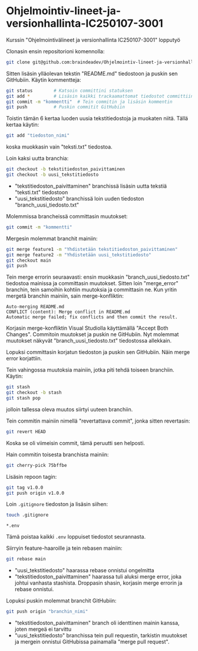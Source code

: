# Ohjelmointiv-lineet-ja-versionhallinta-IC250107-3001

Kurssin "Ohjelmointivälineet ja versionhallinta IC250107-3001" lopputyö

Clonasin ensin repositorioni komennolla:

```bash
git clone git@github.com:braindeadev/Ohjelmointiv-lineet-ja-versionhallinta-IC250107-3001.git
```

Sitten lisäsin ylläolevan tekstin "README.md" tiedostoon ja puskin sen GitHubiin. Käytin kommentteja:

```bash
git status        # Katsoin committini statuksen
git add *         # Lisäsin kaikki trackaamattomat tiedostot committiin
git commit -m "kommentti"  # Tein commitin ja lisäsin kommentin
git push          # Puskin commitit GitHubiin
```

Toistin tämän 6 kertaa luoden uusia tekstitiedostoja ja muokaten niitä. Tällä kertaa käytin:

```bash
git add "tiedoston_nimi"
```

koska muokkasin vain "teksti.txt" tiedostoa.

Loin kaksi uutta branchia:

```bash
git checkout -b tekstitiedoston_paivittaminen
git checkout -b uusi_tekstitiedosto
```

- "tekstitiedoston_paivittaminen" branchissä lisäsin uutta tekstiä "teksti.txt" tiedostoon
- "uusi_tekstitiedosto" branchissä loin uuden tiedoston "branch_uusi_tiedosto.txt"

Molemmissa brancheissä committasin muutokset:

```bash
git commit -m "kommentti"
```

Mergesin molemmat branchit mainiin:

```bash
git merge feature1 -m "Yhdistetään tekstitiedoston_paivittaminen"
git merge feature2 -m "Yhdistetään uusi_tekstitiedosto"
git checkout main
git push
```

Tein merge errorin seuraavasti: ensin muokkasin "branch_uusi_tiedosto.txt" tiedostoa mainissa ja committasin muutokset. Sitten loin "merge_error" branchin, tein samoihin kohtiin muutoksia ja committasin ne. Kun yritin mergetä branchin mainiin, sain merge-konfliktin:

```text
Auto-merging README.md
CONFLICT (content): Merge conflict in README.md
Automatic merge failed; fix conflicts and then commit the result.
```

Korjasin merge-konfliktin Visual Studiolla käyttämällä "Accept Both Changes". Commitoin muutokset ja puskin ne GitHubiin. Nyt molemmat muutokset näkyvät "branch_uusi_tiedosto.txt" tiedostossa allekkain.

Lopuksi committasin korjatun tiedoston ja puskin sen GitHubiin. Näin merge error korjattiin.

Tein vahingossa muutoksia mainiin, jotka piti tehdä toiseen branchiin. Käytin:

```bash
git stash
git checkout -b stash
git stash pop
```

jolloin tallessa oleva muutos siirtyi uuteen branchiin.

Tein commitin mainiin nimellä "revertattava commit", jonka sitten revertasin:

```bash
git revert HEAD
```

Koska se oli viimeisin commit, tämä peruutti sen helposti.

Hain commitin toisesta branchista mainiin:

```bash
git cherry-pick 75bffbe
```

Lisäsin repoon tagin:

```bash
git tag v1.0.0
git push origin v1.0.0
```

Loin `.gitignore` tiedoston ja lisäsin siihen:

```bash
touch .gitignore
```

```
*.env
```

Tämä poistaa kaikki `.env` loppuiset tiedostot seurannasta.

Siirryin feature-haaroille ja tein rebasen mainiin:

```bash
git rebase main
```

- "uusi_tekstitiedosto" haarassa rebase onnistui ongelmitta  
- "tekstitiedoston_paivittaminen" haarassa tuli aluksi merge error, joka johtui vanhasta stashista. Droppasin shasin, korjasin merge errorin ja rebase onnistui.

Lopuksi puskin molemmat branchit GitHubiin:

```bash
git push origin "branchin_nimi"
```

- "tekstitiedoston_paivittaminen" branch oli identtinen mainin kanssa, joten mergeä ei tarvittu  
- "uusi_tekstitiedosto" branchissa tein pull requestin, tarkistin muutokset ja mergein onnistui GitHubissa painamalla "merge pull request".

